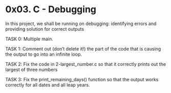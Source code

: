 # 0x03. C - Debugging

In this project, we shall be running on debugging: identifying errors and providing solution for correct outputs  

TASK 0: Multiple main.

TASK 1: Comment out (don’t delete it!) the part of the code that is causing the output to go into an infinite loop.  

TASK 2: Fix the code in 2-largest_number.c so that it correctly prints out the largest of three numbers  

TASK 3: Fix the print_remaining_days() function so that the output works correctly for all dates and all leap years.  
